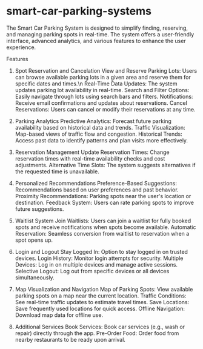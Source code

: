 # smart-car-parking-systems

The Smart Car Parking System is designed to simplify finding, reserving, and managing parking spots in real-time. The system offers a user-friendly interface, advanced analytics, and various features to enhance the user experience.

Features
1. Spot Reservation and Cancelation
View and Reserve Parking Lots: Users can browse available parking lots in a given area and reserve them for specific dates and times.\n
Real-Time Data Updates: The system updates parking lot availability in real-time.
Search and Filter Options: Easily navigate through lots using search bars and filters.
Notifications: Receive email confirmations and updates about reservations.
Cancel Reservations: Users can cancel or modify their reservations at any time.

2. Parking Analytics
Predictive Analytics: Forecast future parking availability based on historical data and trends.
Traffic Visualization: Map-based views of traffic flow and congestion.
Historical Trends: Access past data to identify patterns and plan visits more effectively.

3. Reservation Management
Update Reservation Times: Change reservation times with real-time availability checks and cost adjustments.
Alternative Time Slots: The system suggests alternatives if the requested time is unavailable.

4. Personalized Recommendations
Preference-Based Suggestions: Recommendations based on user preferences and past behavior.
Proximity Recommendations: Parking spots near the user's location or destination.
Feedback System: Users can rate parking spots to improve future suggestions.

5. Waitlist System
Join Waitlists: Users can join a waitlist for fully booked spots and receive notifications when spots become available.
Automatic Reservation: Seamless conversion from waitlist to reservation when a spot opens up.

6. Login and Logout
Stay Logged In: Option to stay logged in on trusted devices.
Login History: Monitor login attempts for security.
Multiple Devices: Log in on multiple devices and manage active sessions.
Selective Logout: Log out from specific devices or all devices simultaneously.

7. Map Visualization and Navigation
Map of Parking Spots: View available parking spots on a map near the current location.
Traffic Conditions: See real-time traffic updates to estimate travel times.
Save Locations: Save frequently used locations for quick access.
Offline Navigation: Download map data for offline use.

8. Additional Services
Book Services: Book car services (e.g., wash or repair) directly through the app.
Pre-Order Food: Order food from nearby restaurants to be ready upon arrival.

